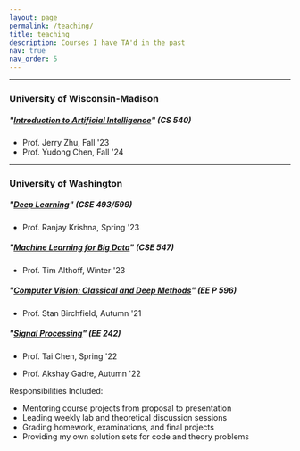 ```yaml
---
layout: page
permalink: /teaching/
title: teaching
description: Courses I have TA'd in the past
nav: true
nav_order: 5
---
```

---
### University of Wisconsin-Madison

##### *"[Introduction to Artificial Intelligence](https://pages.cs.wisc.edu/~jerryzhu/cs540f23/index.html)"* (CS 540)
- Prof. Jerry Zhu, Fall '23
- Prof. Yudong Chen, Fall '24

---
### University of Washington

##### *"[Deep Learning](https://courses.cs.washington.edu/courses/cse493g1/23sp/)"* (CSE 493/599)
- Prof. Ranjay Krishna, Spring '23


##### *"[Machine Learning for Big Data](https://courses.cs.washington.edu/courses/cse547/23wi/)"* (CSE 547)
- Prof. Tim Althoff, Winter '23

##### *"[Computer Vision: Classical and Deep Methods](https://peden.ece.uw.edu/pmp/wp-content/uploads/sites/2/2022/04/AUT-21-Computer-Vision-Classical-and-Deep-Methods-Birchfield.pdf)"* (EE P 596)
- Prof. Stan Birchfield, Autumn '21

##### *"[Signal Processing](http://www.washington.edu/students/crscat/ee.html#ee215)"* (EE 242)
- Prof. Tai Chen, Spring '22

- Prof. Akshay Gadre, Autumn '22

Responsibilities Included:
- Mentoring course projects from proposal to presentation
- Leading weekly lab and theoretical discussion sessions
- Grading homework, examinations, and final projects
- Providing my own solution sets for code and theory problems